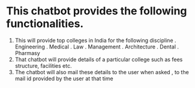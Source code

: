 # This chatbot provides the following functionalities.
1. This will provide top colleges in India for the following discipline
  . Engineering
  . Medical
  . Law
  . Management
  . Architecture
  . Dental
  . Pharmasy
2. That chatbot will provide details of a particular college such as fees structure, facilities etc. 
3. The chatbot will also mail these details to the user when asked , to the mail id provided by the user at that time
